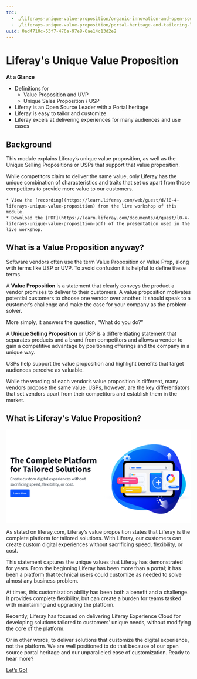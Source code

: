 ```yaml
---
toc:
  - ./liferays-unique-value-proposition/organic-innovation-and-open-source-leadership.md
  - ./liferays-unique-value-proposition/portal-heritage-and-tailoring-liferay.md
uuid: 0ad4710c-53f7-476a-97e8-6ae14c13d2e2
---
```


# Liferay's Unique Value Proposition

**At a Glance**

* Definitions for
  * Value Proposition and UVP
  * Unique Sales Proposition / USP
* Liferay is an Open Source Leader with a Portal heritage
* Liferay is easy to tailor and customize
* Liferay excels at delivering experiences for many audiences and use cases

## Background

This module explains Liferay’s unique value proposition, as well as the Unique Selling Propositions or USPs that support that value proposition.

While competitors claim to deliver the same value, only Liferay has the unique combination of characteristics and traits that set us apart from those competitors to provide more value to our customers.

```{note}
* View the [recording](https://learn.liferay.com/web/guest/d/l0-4-liferays-unique-value-proposition) from the live workshop of this module.
* Download the [PDF](https://learn.liferay.com/documents/d/guest/l0-4-liferays-unique-value-proposition-pdf) of the presentation used in the live workshop.
```

## What is a Value Proposition anyway?

Software vendors often use the term Value Proposition or Value Prop, along with terms like USP or UVP. To avoid confusion it is helpful to define these terms.

A **Value Proposition** is a statement that clearly conveys the product a vendor promises to deliver to their customers. A value proposition motivates potential customers to choose one vendor over another. It should speak to a customer’s challenge and make the case for your company as the problem-solver.

More simply, it answers the question, “What do you do?”

A **Unique Selling Proposition** or USP is a differentiating statement that separates products and a brand from competitors and allows a vendor to gain a competitive advantage by positioning offerings and the company in a unique way.

USPs help support the value proposition and highlight benefits that target audiences perceive as valuable.

While the wording of each vendor’s value proposition is different, many vendors propose the same value. USPs, however, are the key differentiators that set vendors apart from their competitors and establish them in the market.

## What is Liferay's Value Proposition?  

![Liferay provides a complete platform without sacrificing speed, flexibility, or cost.](./liferays-unique-value-proposition/images/01.png)

As stated on liferay.com, Liferay’s value proposition states that Liferay is the complete platform for tailored solutions. With Liferay, our customers can create custom digital experiences without sacrificing speed, flexibility, or cost.

This statement captures the unique values that Liferay has demonstrated for years. From the beginning Liferay has been more than a portal; it has been a platform that technical users could customize as needed to solve almost any business problem.

At times, this customization ability has been both a benefit and a challenge. It provides complete flexibility, but can create a burden for teams tasked with maintaining and upgrading the platform.

Recently, Liferay has focused on delivering Liferay Experience Cloud for developing solutions tailored to customers’ unique needs, without modifying the core of the platform.

Or in other words, to deliver solutions that customize the digital experience, not the platform. We are well positioned to do that because of our open source portal heritage and our unparalleled ease of customization. Ready to hear more? 

[Let’s Go!](./liferays-unique-value-proposition/organic-innovation-and-open-source-leadership.md)
